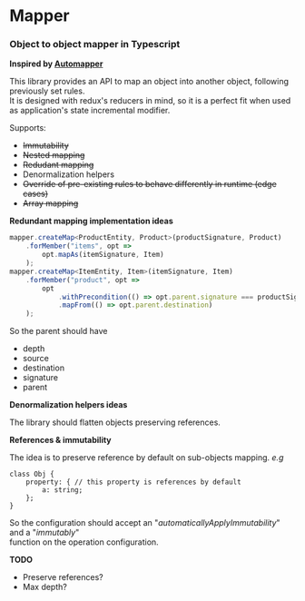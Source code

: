 # Mapper

### Object to object mapper in Typescript

**Inspired by [Automapper](https://github.com/automapper/automapper)**

This library provides an API to map an object into another object, following previously set rules.  
It is designed with redux's reducers in mind, so it is a perfect fit when used as application's state incremental modifier.

Supports:
+ ~~Immutability~~
+ ~~Nested mapping~~
+ ~~Redudant mapping~~
+ Denormalization helpers
+ ~~Override of pre-existing rules to behave differently in runtime (edge cases)~~
+ ~~Array mapping~~

**Redundant mapping implementation ideas**  

```typescript
mapper.createMap<ProductEntity, Product>(productSignature, Product)
    .forMember("items", opt =>
        opt.mapAs(itemSignature, Item)
    );
mapper.createMap<ItemEntity, Item>(itemSignature, Item)
    .forMember("product", opt =>
        opt
            .withPrecondition(() => opt.parent.signature === productSignature)
            .mapFrom(() => opt.parent.destination)
    );
```

So the parent should have
+ depth
+ source
+ destination
+ signature
+ parent

**Denormalization helpers ideas**

The library should flatten objects preserving references.  

**References & immutability**

The idea is to preserve reference by default on sub-objects mapping.
*e.g*
```
class Obj {
    property: { // this property is references by default
        a: string;
    };
}
```

So the configuration should accept an "*automaticallyApplyImmutability*" and a "*immutably*"  
function on the operation configuration.  

**TODO**

+ Preserve references?
+ Max depth?